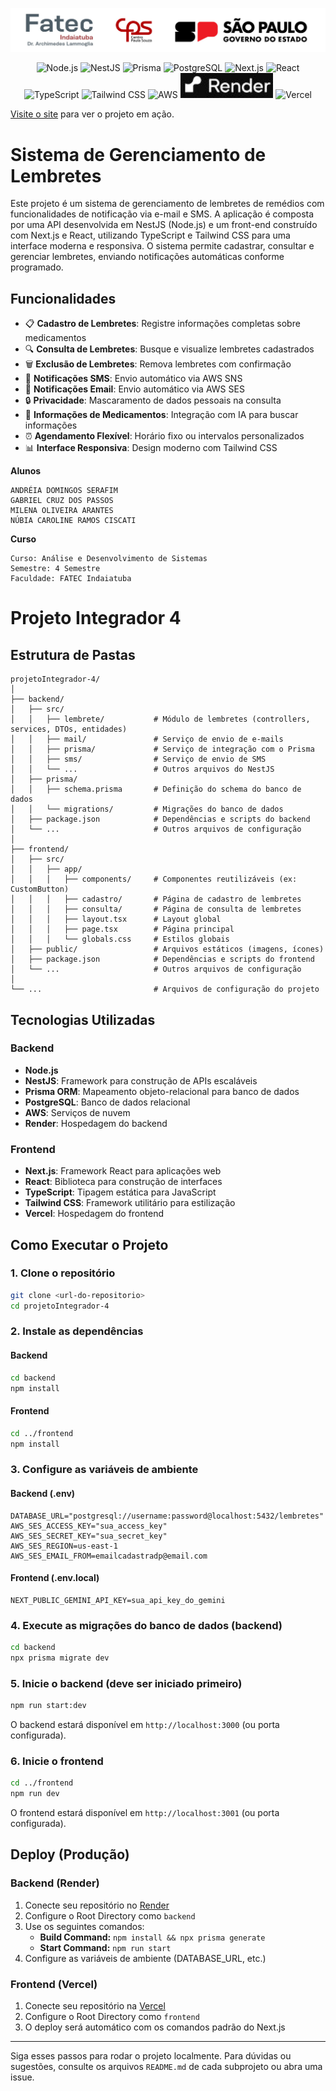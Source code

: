 ![Fatec](Fatec.jpg)

<p align="center">
  <img src="https://cdn.jsdelivr.net/gh/devicons/devicon/icons/nodejs/nodejs-original.svg" alt="Node.js" width="40" height="40"/>
  <img src="https://nestjs.com/img/logo-small.svg" alt="NestJS" width="40" height="40"/>
  <img src="https://cdn.jsdelivr.net/gh/devicons/devicon/icons/prisma/prisma-original.svg" alt="Prisma" width="40" height="40"/>
  <img src="https://cdn.jsdelivr.net/gh/devicons/devicon/icons/postgresql/postgresql-original.svg" alt="PostgreSQL" width="40" height="40"/>
  <img src="https://cdn.jsdelivr.net/gh/devicons/devicon/icons/nextjs/nextjs-original.svg" alt="Next.js" width="40" height="40"/>
  <img src="https://cdn.jsdelivr.net/gh/devicons/devicon/icons/react/react-original.svg" alt="React" width="40" height="40"/>
  <img src="https://cdn.jsdelivr.net/gh/devicons/devicon/icons/typescript/typescript-original.svg" alt="TypeScript" width="40" height="40"/>
  <img src="https://www.vectorlogo.zone/logos/tailwindcss/tailwindcss-icon.svg" alt="Tailwind CSS" width="40" height="40"/>
  <img src="https://a0.awsstatic.com/libra-css/images/logos/aws_logo_smile_1200x630.png" alt="AWS" width="40" height="40"/>
  <img src="Render.JPG" alt="Render" width="" height="40"/>
  <img src="https://assets.vercel.com/image/upload/front/favicon/vercel/180x180.png" alt="Vercel" width="40" height="40"/>
</p>

[Visite o site](https://projeto-integrador-4-nine.vercel.app/) para ver o projeto em ação.

# Sistema de Gerenciamento de Lembretes

Este projeto é um sistema de gerenciamento de lembretes de remédios com funcionalidades de notificação via e-mail e SMS. A aplicação é composta por uma API desenvolvida em NestJS (Node.js) e um front-end construído com Next.js e React, utilizando TypeScript e Tailwind CSS para uma interface moderna e responsiva. O sistema permite cadastrar, consultar e gerenciar lembretes, enviando notificações automáticas conforme programado.

## Funcionalidades

- 📋 **Cadastro de Lembretes**: Registre informações completas sobre medicamentos
- 🔍 **Consulta de Lembretes**: Busque e visualize lembretes cadastrados
- 🗑️ **Exclusão de Lembretes**: Remova lembretes com confirmação
- 📱 **Notificações SMS**: Envio automático via AWS SNS
- 📧 **Notificações Email**: Envio automático via AWS SES
- 🔒 **Privacidade**: Mascaramento de dados pessoais na consulta
- 🏥 **Informações de Medicamentos**: Integração com IA para buscar informações
- ⏰ **Agendamento Flexível**: Horário fixo ou intervalos personalizados
- 📊 **Interface Responsiva**: Design moderno com Tailwind CSS

**Alunos**

    ANDRÉIA DOMINGOS SERAFIM
    GABRIEL CRUZ DOS PASSOS
    MILENA OLIVEIRA ARANTES
    NÚBIA CAROLINE RAMOS CISCATI

**Curso**

    Curso: Análise e Desenvolvimento de Sistemas
    Semestre: 4 Semestre
    Faculdade: FATEC Indaiatuba

# Projeto Integrador 4

## Estrutura de Pastas

```
projetoIntegrador-4/
│
├── backend/
│   ├── src/
│   │   ├── lembrete/           # Módulo de lembretes (controllers, services, DTOs, entidades)
│   │   ├── mail/               # Serviço de envio de e-mails
│   │   ├── prisma/             # Serviço de integração com o Prisma
│   │   ├── sms/                # Serviço de envio de SMS
│   │   └── ...                 # Outros arquivos do NestJS
│   ├── prisma/
│   │   ├── schema.prisma       # Definição do schema do banco de dados
│   │   └── migrations/         # Migrações do banco de dados
│   ├── package.json            # Dependências e scripts do backend
│   └── ...                     # Outros arquivos de configuração
│
├── frontend/
│   ├── src/
│   │   ├── app/
│   │   │   ├── components/     # Componentes reutilizáveis (ex: CustomButton)
│   │   │   ├── cadastro/       # Página de cadastro de lembretes
│   │   │   ├── consulta/       # Página de consulta de lembretes
│   │   │   ├── layout.tsx      # Layout global
│   │   │   ├── page.tsx        # Página principal
│   │   │   └── globals.css     # Estilos globais
│   ├── public/                 # Arquivos estáticos (imagens, ícones)
│   ├── package.json            # Dependências e scripts do frontend
│   └── ...                     # Outros arquivos de configuração
│
└── ...                         # Arquivos de configuração do projeto
```

## Tecnologias Utilizadas

### Backend
- **Node.js**
- **NestJS**: Framework para construção de APIs escaláveis
- **Prisma ORM**: Mapeamento objeto-relacional para banco de dados
- **PostgreSQL**: Banco de dados relacional
- **AWS**: Serviços de nuvem
- **Render**: Hospedagem do backend

### Frontend
- **Next.js**: Framework React para aplicações web
- **React**: Biblioteca para construção de interfaces
- **TypeScript**: Tipagem estática para JavaScript
- **Tailwind CSS**: Framework utilitário para estilização
- **Vercel**: Hospedagem do frontend

## Como Executar o Projeto

### 1. Clone o repositório
```bash
git clone <url-do-repositorio>
cd projetoIntegrador-4
```

### 2. Instale as dependências
#### Backend
```bash
cd backend
npm install
```
#### Frontend
```bash
cd ../frontend
npm install
```

### 3. Configure as variáveis de ambiente
#### Backend (.env)
```env
DATABASE_URL="postgresql://username:password@localhost:5432/lembretes"
AWS_SES_ACCESS_KEY="sua_access_key"
AWS_SES_SECRET_KEY="sua_secret_key"
AWS_SES_REGION=us-east-1
AWS_SES_EMAIL_FROM=emailcadastradp@email.com
```

#### Frontend (.env.local)
```env
NEXT_PUBLIC_GEMINI_API_KEY=sua_api_key_do_gemini
```

### 4. Execute as migrações do banco de dados (backend)
```bash
cd backend
npx prisma migrate dev
```

### 5. Inicie o backend (deve ser iniciado primeiro)
```bash
npm run start:dev
```
O backend estará disponível em `http://localhost:3000` (ou porta configurada).

### 6. Inicie o frontend
```bash
cd ../frontend
npm run dev
```
O frontend estará disponível em `http://localhost:3001` (ou porta configurada).

## Deploy (Produção)

### Backend (Render)
1. Conecte seu repositório no [Render](https://render.com)
2. Configure o Root Directory como `backend`
3. Use os seguintes comandos:
   - **Build Command:** `npm install && npx prisma generate`
   - **Start Command:** `npm run start`
4. Configure as variáveis de ambiente (DATABASE_URL, etc.)

### Frontend (Vercel)
1. Conecte seu repositório na [Vercel](https://vercel.com)
2. Configure o Root Directory como `frontend`
3. O deploy será automático com os comandos padrão do Next.js

---

Siga esses passos para rodar o projeto localmente. Para dúvidas ou sugestões, consulte os arquivos `README.md` de cada subprojeto ou abra uma issue.

